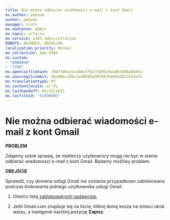 ```yaml
---
title: Nie można odbierać wiadomości e-mail z kont Gmail
ms.author: pebaum
author: pebaum
manager: scotv
ms.audience: Admin
ms.topic: article
ms.service: o365-administration
ROBOTS: NOINDEX, NOFOLLOW
localization_priority: Normal
ms.collection: Adm_O365
ms.custom:
- "8000048"
- "3798"
ms.openlocfilehash: 70472d6a25a386eff623389d29a4463098adb45a
ms.sourcegitcommit: 8bc60ec34bc1e40685e3976576e04a2623f63a7c
ms.translationtype: MT
ms.contentlocale: pl-PL
ms.lasthandoff: 04/15/2021
ms.locfileid: "51830403"
---
```

# <a name="unable-to-receive-email-from-gmail-accounts"></a>Nie można odbierać wiadomości e-mail z kont Gmail

**PROBLEM**

Zdajemy sobie sprawę, że niektórzy użytkownicy mogą nie być w stanie odbierać wiadomości e-mail z kont Gmail. Badamy możliwy problem.

**OBEJŚCIE**

Sprawdź, czy domena usługi Gmail nie zostanie przypadkowo zablokowana podczas blokowania jednego użytkownika usługi Gmail.

1. Otwórz listę [zablokowanych nadawców.](https://go.microsoft.com/fwlink/?linkid=2121010)

2. Jeśli Gmail.com znajduje się na liście, kliknij ikonę kosza na śmieci obok wpisu, a następnie naciśnij pozycję **Zapisz**.
